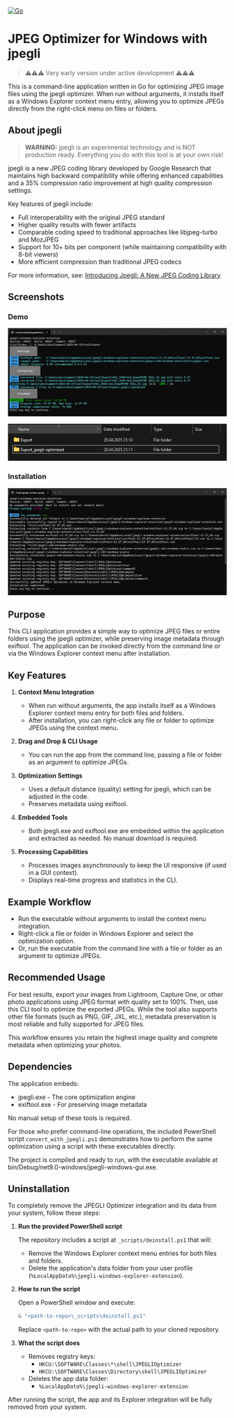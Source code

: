 [![Go](https://github.com/dhcgn/jpegli-windows-explorer-extension/actions/workflows/go.yml/badge.svg)](https://github.com/dhcgn/jpegli-windows-explorer-extension/actions/workflows/go.yml)

# JPEG Optimizer for Windows with jpegli

> ⚠️⚠️⚠️ Very early version under active development ⚠️⚠️⚠️

This is a command-line application written in Go for optimizing JPEG image files using the jpegli optimizer. When run without arguments, it installs itself as a Windows Explorer context menu entry, allowing you to optimize JPEGs directly from the right-click menu on files or folders.

## About jpegli

> **WARNING:** jpegli is an experimental technology and is NOT production ready. Everything you do with this tool is at your own risk!

jpegli is a new JPEG coding library developed by Google Research that maintains high backward compatibility while offering enhanced capabilities and a 35% compression ratio improvement at high quality compression settings.

Key features of jpegli include:
- Full interoperability with the original JPEG standard
- Higher quality results with fewer artifacts
- Comparable coding speed to traditional approaches like libjpeg-turbo and MozJPEG
- Support for 10+ bits per component (while maintaining compatibility with 8-bit viewers)
- More efficient compression than traditional JPEG codecs

For more information, see: [Introducing Jpegli: A New JPEG Coding Library](https://opensource.googleblog.com/2024/04/introducing-jpegli-new-jpeg-coding-library.html)

## Screenshots

### Demo

![Screenshot of cli on executing on folder](docs/folder-execute.png)

![Screenshot of explorer after executing on folder](docs/folder-result.png)

### Installation

![Screenshot of explorer after executing on folder](docs/install.png)

## Purpose

This CLI application provides a simple way to optimize JPEG files or entire folders using the jpegli optimizer, while preserving image metadata through exiftool. The application can be invoked directly from the command line or via the Windows Explorer context menu after installation.

## Key Features

1. **Context Menu Integration**
   - When run without arguments, the app installs itself as a Windows Explorer context menu entry for both files and folders.
   - After installation, you can right-click any file or folder to optimize JPEGs using the context menu.

2. **Drag and Drop & CLI Usage**
   - You can run the app from the command line, passing a file or folder as an argument to optimize JPEGs.

3. **Optimization Settings**
   - Uses a default distance (quality) setting for jpegli, which can be adjusted in the code.
   - Preserves metadata using exiftool.

4. **Embedded Tools**
   - Both jpegli.exe and exiftool.exe are embedded within the application and extracted as needed. No manual download is required.

5. **Processing Capabilities**
   - Processes images asynchronously to keep the UI responsive (if used in a GUI context).
   - Displays real-time progress and statistics in the CLI.

## Example Workflow

- Run the executable without arguments to install the context menu integration.
- Right-click a file or folder in Windows Explorer and select the optimization option.
- Or, run the executable from the command line with a file or folder as an argument to optimize JPEGs.

## Recommended Usage

For best results, export your images from Lightroom, Capture One, or other photo applications using JPEG format with quality set to 100%. Then, use this CLI tool to optimize the exported JPEGs. While the tool also supports other file formats (such as PNG, GIF, JXL, etc.), metadata preservation is most reliable and fully supported for JPEG files.

This workflow ensures you retain the highest image quality and complete metadata when optimizing your photos.

## Dependencies

The application embeds:
- jpegli.exe - The core optimization engine
- exiftool.exe - For preserving image metadata

No manual setup of these tools is required.

For those who prefer command-line operations, the included PowerShell script `convert_with_jpegli.ps1` demonstrates how to perform the same optimization using a script with these executables directly.

The project is compiled and ready to run, with the executable available at bin/Debug/net9.0-windows/jpegli-windows-gui.exe.

## Uninstallation

To completely remove the JPEGLI Optimizer integration and its data from your system, follow these steps:

1. **Run the provided PowerShell script**

   The repository includes a script at `_scripts/deinstall.ps1` that will:
   - Remove the Windows Explorer context menu entries for both files and folders.
   - Delete the application's data folder from your user profile (`%LocalAppData%\jpegli-windows-explorer-extension`).

2. **How to run the script**

   Open a PowerShell window and execute:

   ```powershell
   & "<path-to-repo>\_scripts\deinstall.ps1"
   ```
   Replace `<path-to-repo>` with the actual path to your cloned repository.

3. **What the script does**

   - Removes registry keys:
     - `HKCU:\SOFTWARE\Classes\*\shell\JPEGLIOptimizer`
     - `HKCU:\SOFTWARE\Classes\Directory\shell\JPEGLIOptimizer`
   - Deletes the app data folder:
     - `%LocalAppData%\jpegli-windows-explorer-extension`

After running the script, the app and its Explorer integration will be fully removed from your system.